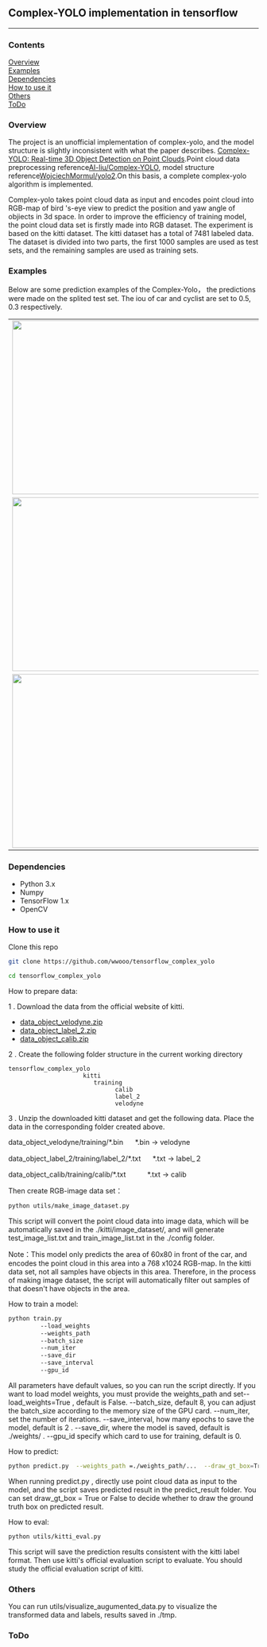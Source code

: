 ## Complex-YOLO  implementation in tensorflow
---
### Contents

[Overview](#overview)<br>[Examples](#examples)<br>[Dependencies](#dependencies)<br>[How to use it](#how-to-use-it)<br>[Others](#others)<br>[ToDo](#todo)

### Overview

The project is an unofficial implementation of complex-yolo, and the model structure is slightly inconsistent with what the paper describes. [Complex-YOLO: Real-time 3D Object Detection on Point Clouds](https://arxiv.org/abs/1803.06199).Point cloud data preprocessing reference[AI-liu/Complex-YOLO](https://github.com/AI-liu/Complex-YOLO), model structure reference[WojciechMormul/yolo2](https://github.com/WojciechMormul/yolo2).On this basis, a complete complex-yolo algorithm is implemented.

Complex-yolo takes point cloud data as input and encodes point cloud into RGB-map of bird 's-eye view to predict the position and yaw angle of objiects in 3d space.  In order to improve the efficiency of  training model, the point cloud data set is firstly made into RGB dataset.  The experiment is based on the kitti dataset. The kitti dataset has a total of 7481 labeled data. The dataset is divided into two parts, the first 1000 samples are used as test sets,  and the remaining samples are used as training sets.

### Examples

Below are some prediction examples of the Complex-Yolo， the predictions were made on  the splited test set. The iou of car and cyclist are set to 0.5, 0.3 respectively.

| |  |
|---|---|
|<div align="center"><img src="https://github.com/wwooo/tensorflow_complex_yolo/blob/master/examples/1.png" width="500" height="350" /></div>|<div align="center"><img src="https://github.com/wwooo/tensorflow_complex_yolo/blob/master/examples/2.png" width="500" height="350" /></div> |
| <div align="center"><img src="https://github.com/wwooo/tensorflow_complex_yolo/blob/master/examples/3.png" width="500" height="350" /></div> |  <div align="center"><img src="https://github.com/wwooo/tensorflow_complex_yolo/blob/master/examples/4.png" width="500" height="350" /></div>  |
|<div align="center"><img src="https://github.com/wwooo/tensorflow_complex_yolo/blob/master/examples/car_detection_ground.png" width="500" height="350" /></div>|<div align="center"><img src="https://github.com/wwooo/tensorflow_complex_yolo/blob/master/examples/cyclist_detection_ground.png" width="500" height="350" /></div> |

### Dependencies

* Python 3.x
* Numpy
* TensorFlow 1.x
* OpenCV

### How to use it

Clone this repo

```bash
git clone https://github.com/wwooo/tensorflow_complex_yolo
```


```bash
cd tensorflow_complex_yolo
```
How to prepare data:

1 . Download the data from the official website of kitti.

* [data_object_velodyne.zip](http://www.cvlibs.net/download.php?file=data_object_velodyne.zip)
* [data_object_label_2.zip](http://www.cvlibs.net/download.php?file=data_object_label_2.zip)
* [data_object_calib.zip](http://www.cvlibs.net/download.php?file=data_object_calib.zip)

2 . Create the following folder structure in the current working directory

```
tensorflow_complex_yolo
                     kitti
                        training
                              calib
                              label_2
                              velodyne
```

                         
 3 . Unzip the downloaded kitti dataset and get the following data. Place the data in the corresponding folder created above.
  
  
data_object_velodyne/training/\*.bin&nbsp;&nbsp;&nbsp;&nbsp;&nbsp;&nbsp;\*.bin ->  velodyne

data_object_label_2/training/label_2/\*.txt &nbsp;&nbsp;&nbsp;&nbsp;&nbsp;\*.txt -> label_２

data_object_calib/training/calib/\*.txt&nbsp;&nbsp;&nbsp;&nbsp;&nbsp;&nbsp;&nbsp;&nbsp;&nbsp;&nbsp;&nbsp;\*.txt -> calib
 
 
Then create  RGB-image data set：

```bash
python utils/make_image_dataset.py
```

 This script will convert the point cloud data into image data, which will be automatically saved in the  ./kitti/image_dataset/, and will generate test_image_list.txt  and train_image_list.txt in the ./config folder. 

 Note：This model only predicts the area of 60x80 in front of the car, and encodes the point cloud in this area into a 768 x1024 RGB-map. In the kitti data set, not all samples have objects in this area. Therefore, in the process of making  image dataset, the script will automatically filter out  samples of that doesn't  have objects  in the area.
                        
How to train a model:
```bash
python train.py 
         --load_weights 
         --weights_path
         --batch_size
         --num_iter
         --save_dir
         --save_interval
         --gpu_id
```
All parameters have default values, so you can run the script directly. If you want to load model weights, you must provide the weights\_path and set--load\_weights=True ,  default is False. --batch_size, default 8, you can adjust the batch_size according to the memory size of the GPU card. --num_iter, set the number of iterations. --save_interval, how many epochs to save the model,  default is 2 . --save\_dir,  where the model is saved, default is ./weights/ .   --gpu_id  specify which card to use for training, default is 0.

How to predict:

```bash
python predict.py  --weights_path =./weights_path/...  --draw_gt_box=True
```

When running predict.py , directly use point cloud data as input to the model, and the script saves  predicted result in the predict\_result folder. You can set draw\_gt_box = True or False to decide whether to draw the ground truth box on  predicted result.

How to eval:

```bash
python utils/kitti_eval.py
```

This script will save the prediction results consistent with the kitti label format. Then use kitti's official evaluation script to evaluate. You should study the official evaluation script of kitti.

### Others

You can run  utils/visualize_augumented_data.py to visualize the transformed  data and labels, results saved in ./tmp.

### ToDo

